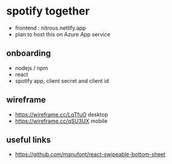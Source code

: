 # spotify together

- frontend : nitrous.netlify.app
- plan to host this on Azure App service

## onboarding
- nodejs / npm
- react
- spotify app, client secret and client id



## wireframe
- https://wireframe.cc/LqTfuO desktop
- https://wireframe.cc/qSU3UX mobile 


## useful links

- https://github.com/manufont/react-swipeable-bottom-sheet

